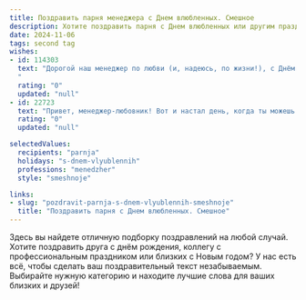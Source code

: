 ```yaml
---
title: Поздравить парня менеджера с Днем влюбленных. Смешное
description: Хотите поздравить парня с Днем влюбленных или другим праздником? Наш ИИ создаст незабываемое поздравление, а вы обязательно выделитесь среди других.  
date: 2024-11-06
tags: second tag
wishes:
- id: 114303
  text: "Дорогой наш менеджер по любви (и, надеюсь, по жизни!), с Днём святого Валентина!  Пусть твой KPI по романтике будет зашкаливать, а сделки со счастьем — только взаимовыгодными!  Желаю тебе море позитива, океан нежности и чтобы твоя вторая половинка оказалась не просто клиентом, а настоящим VIP-партнёром на всю жизнь!
  "
  rating: "0"
  updated: "null"
- id: 22723
  text: "Привет, менеджер-любовник! Вот и настал день, когда ты можешь смело использовать свои навыки управления не только в офисе, но и в спальне! Пусть твои стратегии завоевания сердца работают безупречно, а твои презентации любви покоряют не только инвесторов, но и самую прекрасную половинку! С Днем влюбленных, дружище! Пусть твоя любовь будет такой же успешной, как и твои проекты!"
  rating: "0"
  updated: "null"

selectedValues:
  recipients: "parnja"
  holidays: "s-dnem-vlyublennih"
  professions: "menedzher"
  style: "smeshnoje"

links:
- slug: "pozdravit-parnja-s-dnem-vlyublennih-smeshnoje"
  title: "Поздравить парня с Днем влюбленных. Смешное"
---
```


Здесь вы найдете отличную подборку поздравлений на любой случай.
Хотите поздравить друга с днём рождения, коллегу с профессиональным праздником или близких с Новым годом? У нас есть всё, чтобы сделать ваш поздравительный текст незабываемым. Выбирайте нужную категорию и находите лучшие слова для ваших близких и друзей!
